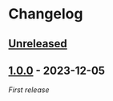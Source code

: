 # Changelog

## [Unreleased]

## [1.0.0] - 2023-12-05

_First release_

[Unreleased]: https://github.com/ReasonSoftware/action-pylint/compare/v1.0.0...HEAD
[1.0.0]: https://github.com/ReasonSoftware/action-pylint/releases/tag/v1.0.0